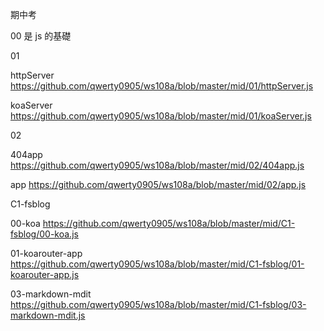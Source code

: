 期中考

00 是 js 的基礎


01

httpServer
https://github.com/qwerty0905/ws108a/blob/master/mid/01/httpServer.js

koaServer
https://github.com/qwerty0905/ws108a/blob/master/mid/01/koaServer.js 


02

404app
https://github.com/qwerty0905/ws108a/blob/master/mid/02/404app.js

app
https://github.com/qwerty0905/ws108a/blob/master/mid/02/app.js


C1-fsblog

00-koa
https://github.com/qwerty0905/ws108a/blob/master/mid/C1-fsblog/00-koa.js

01-koarouter-app
https://github.com/qwerty0905/ws108a/blob/master/mid/C1-fsblog/01-koarouter-app.js

03-markdown-mdit
https://github.com/qwerty0905/ws108a/blob/master/mid/C1-fsblog/03-markdown-mdit.js
